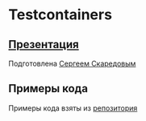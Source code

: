 # Testcontainers

## [Презентация](https://docs.google.com/presentation/d/1HQY7NW8b61o_qwVQoRevSNk-IUcIP2dtnhnbP1RtVv8/edit)

Подготовлена [Сергеем Скаредовым](https://github.com/skoret)

## Примеры кода

Примеры кода взяты из [репозитория](https://github.com/skoret/spring-testcontainers-sandbox)


